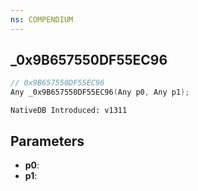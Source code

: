 ```yaml
---
ns: COMPENDIUM
---
```

## _0x9B657550DF55EC96

```c
// 0x9B657550DF55EC96
Any _0x9B657550DF55EC96(Any p0, Any p1);
```

```
NativeDB Introduced: v1311
```

## Parameters
* **p0**:
* **p1**:
